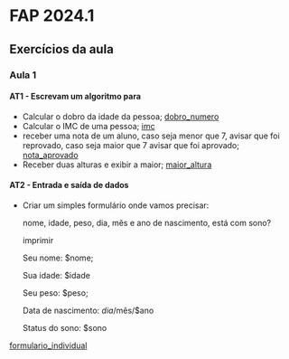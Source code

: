# FAP 2024.1

## Exercícios da aula

### Aula 1

#### AT1 - Escrevam um algoritmo para
 -  Calcular o dobro da idade da pessoa;
 [dobro_numero](./dobro_numero.rb)
 -  Calcular o IMC de uma pessoa;
 [imc](./imc.rb)
 -  receber uma nota de um aluno, caso seja menor que 7, avisar que foi reprovado, caso seja maior que 7 avisar que foi aprovado;
 [nota_aprovado](./nota_aprovado.rb)
 -  Receber duas alturas e exibir a maior;
 [maior_altura](./maior_altura.rb)

#### AT2 - Entrada e saída de dados
 -  Criar um simples formulário onde vamos precisar: 


    nome, idade, peso, dia, mês e ano de nascimento, está com sono?
    
    imprimir
    
    
    Seu nome: $nome;

    Sua idade: $idade
    
    Seu peso: $peso;
    
    Data de nascimento: $dia/$mês/$ano
    
    Status do sono: $sono

 [formulario_individual](./formulario_individual.rb)


